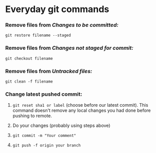 # Everyday git commands

### Remove files from *Changes to be committed:*

```git restore filename --staged```


### Remove files from *Changes not staged for commit:*

```git checkout filename```

### Remove files from *Untracked files:*

```git clean -f filename```


### Change latest pushed commit:

1) ```git reset sha1 or label``` (choose before our latest commit). This command doesn't remove any local changes you had done before pushing to remote.

2) Do your changes (probably using steps above)

3) ```git commit -m "Your comment"```

4) ```git push -f origin your branch```
